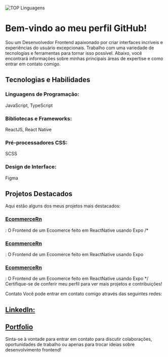 ![TOP Linguagens](https://github-readme-stats.vercel.app/api/top-langs/?username=DiegoCard117&layout=compact&theme=radical)

<h1>Bem-vindo ao meu perfil GitHub!</h1>
Sou um Desenvolvedor Frontend apaixonado por criar interfaces incríveis e experiências do usuário excepcionais. Trabalho com uma variedade de tecnologias e ferramentas para tornar isso possível. Abaixo, você encontrará informações sobre minhas principais áreas de expertise e como entrar em contato comigo.

<h2>Tecnologias e Habilidades</h2>
<h3>Linguagens de Programação:</h3> JavaScript, TypeScript
<h3>Bibliotecas e Frameworks:</h3> ReactJS, React Native
<h3>Pré-processadores CSS:</h3> SCSS
<h3>Design de Interface:</h3> Figma
<h2>Projetos Destacados</h2>
Aqui estão alguns dos meus projetos mais destacados:

<a href="https://github.com/DiegoCard117/EcommerceRN" target="_blank"><h3>EcommerceRn</h3></a>: O Frontend de um Ecoomerce feito em ReactNative usando Expo
/*
<a href="https://github.com/DiegoCard117/EcommerceRN" target="_blank"><h3>EcommerceRn</h3></a>: O Frontend de um Ecoomerce feito em ReactNative usando Expo
<a href="https://github.com/DiegoCard117/EcommerceRN" target="_blank"><h3>EcommerceRn</h3></a>: O Frontend de um Ecoomerce feito em ReactNative usando Expo
*/
Certifique-se de conferir meu perfil para ver mais projetos e contribuições!

Contato
Você pode entrar em contato comigo através das seguintes redes:

<a href="https://www.linkedin.com/in/diego-cardoso-534559203/" target="_blank"><h2>LinkedIn:</h2></a>
<a href="https://portfolio-js-psi.vercel.app" target="_blank"><h2>Portfolio</h2></a>
Sinta-se à vontade para entrar em contato para discutir colaborações, oportunidades de trabalho ou apenas para trocar ideias sobre desenvolvimento frontend!



